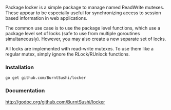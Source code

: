 Package locker is a simple package to manage named ReadWrite mutexes. These
appear to be especially useful for synchronizing access to session based
information in web applications.

The common use case is to use the package level functions, which use a package
level set of locks (safe to use from multiple goroutines simultaneously).
However, you may also create a new separate set of locks.

All locks are implemented with read-write mutexes. To use them like a regular
mutex, simply ignore the RLock/RUnlock functions.


### Installation

    go get github.com/BurntSushi/locker


### Documentation

http://godoc.org/github.com/BurntSushi/locker


